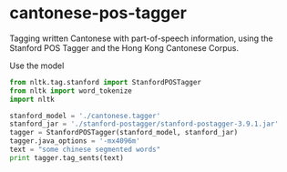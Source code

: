 # cantonese-pos-tagger
Tagging written Cantonese with part-of-speech information, using the Stanford POS Tagger and the Hong Kong Cantonese Corpus.

Use the model

```python
from nltk.tag.stanford import StanfordPOSTagger
from nltk import word_tokenize
import nltk

stanford_model = './cantonese.tagger'
stanford_jar = './stanford-postagger/stanford-postagger-3.9.1.jar'
tagger = StanfordPOSTagger(stanford_model, stanford_jar)
tagger.java_options = '-mx4096m'
text = "some chinese segmented words"
print tagger.tag_sents(text)
```
